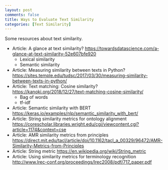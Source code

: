 ```yaml
---
layout: post
comments: false
title: Ways to Evaluate Text Similarity
categories: [Text Similarity]
---
```


Some resources about text similarity.

- Article: A glance at text similarity? <a href = "https://towardsdatascience.com/a-glance-at-text-similarity-52e607bfe920" target = "_blank">https://towardsdatascience.com/a-glance-at-text-similarity-52e607bfe920</a>
  - Lexical similarity
  - Semantic similarity
- Article: Measuring similarity between texts in Python? <a href = "https://sites.temple.edu/tudsc/2017/03/30/measuring-similarity-between-texts-in-python/" target = "_blank">https://sites.temple.edu/tudsc/2017/03/30/measuring-similarity-between-texts-in-python/</a>
- Article: Text matching: Cosine similarity? <a href = "https://kanoki.org/2018/12/27/text-matching-cosine-similarity/" target = "_blank">https://kanoki.org/2018/12/27/text-matching-cosine-similarity/</a>
  - Bag of words
  - tf-idf
- Article: Semantic similarity with BERT <a href = "https://keras.io/examples/nlp/semantic_similarity_with_bert/" target = "_blank">https://keras.io/examples/nlp/semantic_similarity_with_bert/</a>
- Article: String similarity metrics for ontology alignment <a href = "https://corescholar.libraries.wright.edu/cgi/viewcontent.cgi?article=1174&context=cse" target = "_blank">https://corescholar.libraries.wright.edu/cgi/viewcontent.cgi?article=1174&context=cse</a>
- Article: AMR similarity metrics from principles <a href = "https://direct.mit.edu/tacl/article/doi/10.1162/tacl_a_00329/96472/AMR-Similarity-Metrics-from-Principles" target = "_blank">https://direct.mit.edu/tacl/article/doi/10.1162/tacl_a_00329/96472/AMR-Similarity-Metrics-from-Principles</a>
- Article: String metric <a href = "https://en.wikipedia.org/wiki/String_metric" target = "_blank">https://en.wikipedia.org/wiki/String_metric</a>
- Article: Using similarity metrics for terminology recognition <a href = "http://www.lrec-conf.org/proceedings/lrec2008/pdf/717_paper.pdf" target = "_blank">http://www.lrec-conf.org/proceedings/lrec2008/pdf/717_paper.pdf</a>

 
